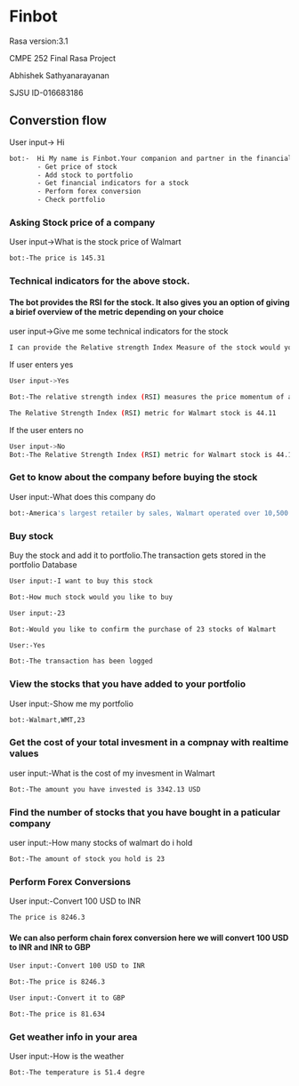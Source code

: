 # Finbot
Rasa version:3.1

CMPE 252 Final Rasa Project

Abhishek Sathyanarayanan

SJSU ID-016683186

## Converstion flow

User input-> Hi

```sh
bot:-  Hi My name is Finbot.Your companion and partner in the financial world.I can perform the following operations
       - Get price of stock
       - Add stock to portfolio
       - Get financial indicators for a stock
       - Perform forex conversion
       - Check portfolio
```
### Asking Stock price of a company

User input->What is the stock price of Walmart

```sh
bot:-The price is 145.31
```

### Technical indicators for the above stock.

#### The bot provides the RSI for the stock. It also gives you an option of giving a birief overview of the metric depending on your choice

user input->Give me some technical indicators for the stock

```sh
I can provide the Relative strength Index Measure of the stock would you like me to provide a brief overview of the metric
```

If user enters yes

```sh
User input->Yes

Bot:-The relative strength index (RSI) measures the price momentum of a stock or other security. The basic idea behind the RSI is to measure how quickly traders are bidding the price of the security up or down. The RSI plots this result on a scale of 0 to 100.Readings below 30 generally indicate that the stock is oversold, while readings above 70 indicate that it is overbought. Traders will often place this RSI chart below the price chart for the security, so they can compare its recent momentum against its market price.

The Relative Strength Index (RSI) metric for Walmart stock is 44.11
```

If the user enters no

```sh
User input->No
Bot:-The Relative Strength Index (RSI) metric for Walmart stock is 44.11
```

### Get to know about the company before buying the stock

User input:-What does this company do

```sh
bot:-America's largest retailer by sales, Walmart operated over 10,500 stores under 46 banners at the end of fiscal 2022, selling a variety of general merchandise and grocery items. Its home market accounted for 82% of sales in fiscal 2022, with Mexico and Central America (6%) and Canada (4%) its largest external markets. In the United States at the namesake banner, around 56% of sales come from grocery, 32% from general merchandise, and 11% from health and wellness items. The company operates several e-commerce properties apart from its eponymous site, including Flipkart and shoes.com (it also owns a roughly 10% stake in Chinese online retailer JD.com). Combined, e-commerce accounted for about 13% of fiscal 2022 sales.
```

### Buy stock

Buy the stock and add it to portfolio.The transaction gets stored in the portfolio Database

```sh
User input:-I want to buy this stock

Bot:-How much stock would you like to buy

User input:-23

Bot:-Would you like to confirm the purchase of 23 stocks of Walmart

User:-Yes

Bot:-The transaction has been logged
```

### View the stocks that you have added to your portfolio

User input:-Show me my portfolio

```sh
bot:-Walmart,WMT,23
```

### Get the cost of your total invesment in a compnay with realtime values

user input:-What is the cost of my invesment in Walmart

```sh
Bot:-The amount you have invested is 3342.13 USD
```

### Find the number of stocks that you have bought in a paticular company

user input:-How many stocks of walmart do i hold

```sh
Bot:-The amount of stock you hold is 23
```

### Perform Forex Conversions

User input:-Convert 100 USD to INR

```sh
The price is 8246.3
```

#### We can also perform chain forex conversion here we will convert 100 USD to INR and INR to GBP


```sh
User input:-Convert 100 USD to INR

Bot:-The price is 8246.3

User input:-Convert it to GBP

Bot:-The price is 81.634

```
### Get weather info in your area

User input:-How is the weather

```sh
Bot:-The temperature is 51.4 degre
```
